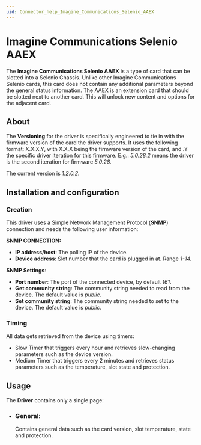 ```yaml
---
uid: Connector_help_Imagine_Communications_Selenio_AAEX
---
```


# Imagine Communications Selenio AAEX

The **Imagine Communications Selenio AAEX** is a type of card that can be slotted into a Selenio Chassis. Unlike other Imagine Communications Selenio cards, this card does not contain any additional parameters beyond the general status information. The AAEX is an extension card that should be slotted next to another card. This will unlock new content and options for the adjacent card.

## About

The **Versioning** for the driver is specifically engineered to tie in with the firmware version of the card the driver supports. It uses the following format: X.X.X.Y, with X.X.X being the firmware version of the card, and .Y the specific driver iteration for this firmware. E.g.: *5.0.28.2* means the driver is the second iteration for firmware *5.0.28.*

The current version is *1.2.0.2.*

## Installation and configuration

### Creation

This driver uses a Simple Network Management Protocol (**SNMP**) connection and needs the following user information:

**SNMP CONNECTION:**

- **IP address/host**: The polling IP of the device.
- **Device address**: Slot number that the card is plugged in at. Range *1-14.*

**SNMP Settings**:

- **Port number**: The port of the connected device, by default *161*.
- **Get community string**: The community string needed to read from the device. The default value is *public*.
- **Set community string**: The community string needed to set to the device. The default value is *public.*

### Timing

All data gets retrieved from the device using timers:

- Slow Timer that triggers every hour and retrieves slow-changing parameters such as the device version.
- Medium Timer that triggers every 2 minutes and retrieves status parameters such as the temperature, slot state and protection.

## Usage

The **Driver** contains only a single page:

- ### General:

  Contains general data such as the card version, slot temperature, state and protection.
